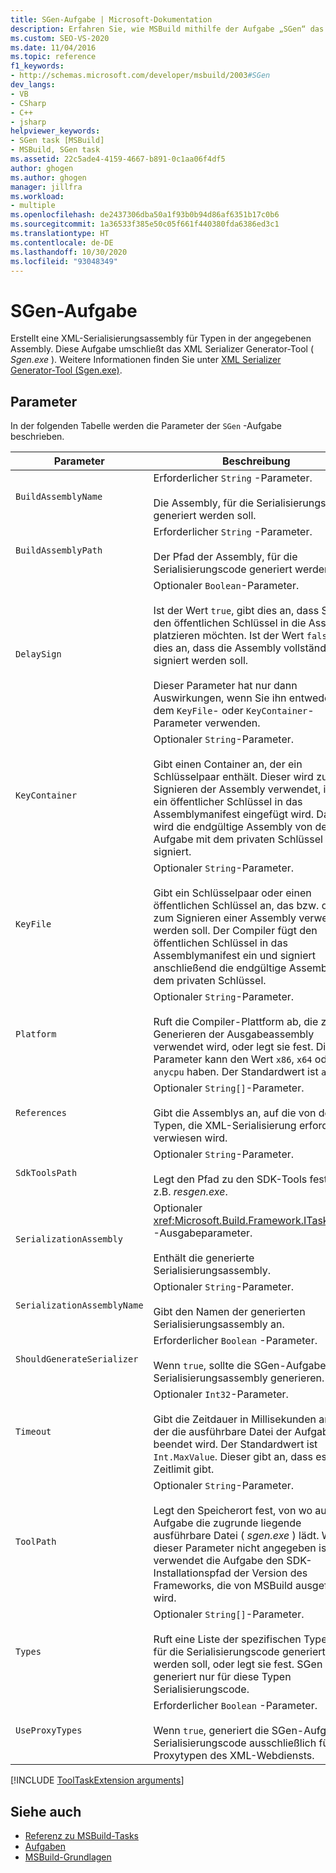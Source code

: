 ```yaml
---
title: SGen-Aufgabe | Microsoft-Dokumentation
description: Erfahren Sie, wie MSBuild mithilfe der Aufgabe „SGen“ das XML Serializer Generator-Tool (Sgen.exe) umschließt, um eine XML-Serialisierungsassembly für Typen zu erstellen.
ms.custom: SEO-VS-2020
ms.date: 11/04/2016
ms.topic: reference
f1_keywords:
- http://schemas.microsoft.com/developer/msbuild/2003#SGen
dev_langs:
- VB
- CSharp
- C++
- jsharp
helpviewer_keywords:
- SGen task [MSBuild]
- MSBuild, SGen task
ms.assetid: 22c5ade4-4159-4667-b891-0c1aa06f4df5
author: ghogen
ms.author: ghogen
manager: jillfra
ms.workload:
- multiple
ms.openlocfilehash: de2437306dba50a1f93b0b94d86af6351b17c0b6
ms.sourcegitcommit: 1a36533f385e50c05f661f440380fda6386ed3c1
ms.translationtype: HT
ms.contentlocale: de-DE
ms.lasthandoff: 10/30/2020
ms.locfileid: "93048349"
---
```

# <a name="sgen-task"></a>SGen-Aufgabe

Erstellt eine XML-Serialisierungsassembly für Typen in der angegebenen Assembly. Diese Aufgabe umschließt das XML Serializer Generator-Tool ( *Sgen.exe* ). Weitere Informationen finden Sie unter [XML Serializer Generator-Tool (Sgen.exe)](/dotnet/framework/serialization/xml-serializer-generator-tool-sgen-exe).

## <a name="parameters"></a>Parameter

 In der folgenden Tabelle werden die Parameter der `SGen` -Aufgabe beschrieben.

| Parameter | Beschreibung |
|-----------------------------| - |
| `BuildAssemblyName` | Erforderlicher `String` -Parameter.<br /><br /> Die Assembly, für die Serialisierungscode generiert werden soll. |
| `BuildAssemblyPath` | Erforderlicher `String` -Parameter.<br /><br /> Der Pfad der Assembly, für die Serialisierungscode generiert werden soll. |
| `DelaySign` | Optionaler `Boolean`-Parameter.<br /><br /> Ist der Wert `true`, gibt dies an, dass Sie nur den öffentlichen Schlüssel in die Assembly platzieren möchten. Ist der Wert `false`, gibt dies an, dass die Assembly vollständig signiert werden soll.<br /><br /> Dieser Parameter hat nur dann Auswirkungen, wenn Sie ihn entweder mit dem `KeyFile`- oder `KeyContainer`-Parameter verwenden. |
| `KeyContainer` | Optionaler `String`-Parameter.<br /><br /> Gibt einen Container an, der ein Schlüsselpaar enthält. Dieser wird zum Signieren der Assembly verwendet, indem ein öffentlicher Schlüssel in das Assemblymanifest eingefügt wird. Dann wird die endgültige Assembly von der Aufgabe mit dem privaten Schlüssel signiert. |
| `KeyFile` | Optionaler `String`-Parameter.<br /><br /> Gibt ein Schlüsselpaar oder einen öffentlichen Schlüssel an, das bzw. der zum Signieren einer Assembly verwendet werden soll. Der Compiler fügt den öffentlichen Schlüssel in das Assemblymanifest ein und signiert anschließend die endgültige Assembly mit dem privaten Schlüssel. |
| `Platform` | Optionaler `String`-Parameter.<br /><br /> Ruft die Compiler-Plattform ab, die zum Generieren der Ausgabeassembly verwendet wird, oder legt sie fest. Dieser Parameter kann den Wert `x86`, `x64` oder `anycpu` haben. Der Standardwert ist `anycpu`. |
| `References` | Optionaler `String[]`-Parameter.<br /><br /> Gibt die Assemblys an, auf die von den Typen, die XML-Serialisierung erfordern, verwiesen wird. |
| `SdkToolsPath` | Optionaler `String`-Parameter.<br /><br /> Legt den Pfad zu den SDK-Tools fest, wie z.B. *resgen.exe*. |
| `SerializationAssembly` | Optionaler <xref:Microsoft.Build.Framework.ITaskItem>`[]` -Ausgabeparameter.<br /><br /> Enthält die generierte Serialisierungsassembly. |
| `SerializationAssemblyName` | Optionaler `String`-Parameter.<br /><br /> Gibt den Namen der generierten Serialisierungsassembly an. |
| `ShouldGenerateSerializer` | Erforderlicher `Boolean` -Parameter.<br /><br /> Wenn `true`, sollte die SGen-Aufgabe eine Serialisierungsassembly generieren. |
| `Timeout` | Optionaler `Int32`-Parameter.<br /><br /> Gibt die Zeitdauer in Millisekunden an, nach der die ausführbare Datei der Aufgabe beendet wird. Der Standardwert ist `Int.MaxValue`. Dieser gibt an, dass es kein Zeitlimit gibt. |
| `ToolPath` | Optionaler `String`-Parameter.<br /><br /> Legt den Speicherort fest, von wo aus die Aufgabe die zugrunde liegende ausführbare Datei ( *sgen.exe* ) lädt. Wenn dieser Parameter nicht angegeben ist, verwendet die Aufgabe den SDK-Installationspfad der Version des Frameworks, die von MSBuild ausgeführt wird. |
| `Types` | Optionaler `String[]`-Parameter.<br /><br /> Ruft eine Liste der spezifischen Typen ab, für die Serialisierungscode generiert werden soll, oder legt sie fest. SGen generiert nur für diese Typen Serialisierungscode. |
| `UseProxyTypes` | Erforderlicher `Boolean` -Parameter.<br /><br /> Wenn `true`, generiert die SGen-Aufgabe Serialisierungscode ausschließlich für die Proxytypen des XML-Webdiensts. |

[!INCLUDE [ToolTaskExtension arguments](includes/tooltaskextension-base-params.md)]

## <a name="see-also"></a>Siehe auch

- [Referenz zu MSBuild-Tasks](../msbuild/msbuild-task-reference.md)
- [Aufgaben](../msbuild/msbuild-tasks.md)
- [MSBuild-Grundlagen](../msbuild/msbuild-concepts.md)
